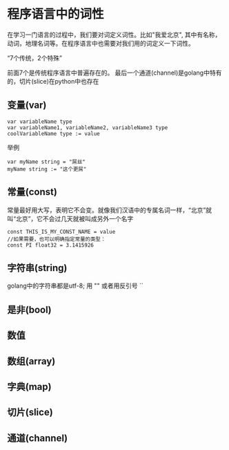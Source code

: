 # 程序语言中的词性

在学习一门语言的过程中，我们要对词定义词性。比如"我爱北京", 其中有名称，动词，地理名词等。在程序语言中也需要对我们用的词定义一下词性。


“7个传统，2个特殊”

前面7个是传统程序语言中普遍存在的。 最后一个通道(channel)是golang中特有的，切片(slice)在python中也存在


## 变量(var)

    var variableName type
    var variableName1, variableName2, variableName3 type
    coolVariableName type := value

举例

    var myName string = "屌丝" 
    myName string := "这个更屌"

## 常量(const)

常量最好用大写，表明它不会变。就像我们汉语中的专属名词一样，“北京”就叫“北京”，它不会过几天就被叫成另外一个名字

    const THIS_IS_MY_CONST_NAME = value
    //如果需要，也可以明确指定常量的类型：
    const PI float32 = 3.1415926


## 字符串(string)

golang中的字符串都是utf-8; 用 "" 或者用反引号 ``



## 是非(bool)

## 数值

## 数组(array)

## 字典(map)

## 切片(slice)

## 通道(channel)
